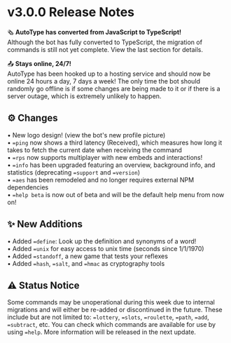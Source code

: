 # v3.0.0 Release Notes

🗞️ **AutoType has converted from JavaScript to TypeScript!**<br/>
Although the bot has fully converted to TypeScript, the migration of commands is still not yet complete. View the last section for details.<br/>

📤 **Stays online, 24/7!**<br/>
AutoType has been hooked up to a hosting service and should now be online 24 hours a day, 7 days a week! The only time the bot should randomly go offline is if some changes are being made to it or if there is a server outage, which is extremely unlikely to happen.<br/>

## ⚙️ **Changes**<br/>
• New logo design! (view the bot's new profile picture)<br/>
• `=ping` now shows a third latency (Received), which measures how long it takes to fetch the current date when receiving the command<br/>
• `=rps` now supports multiplayer with new embeds and interactions!<br/>
• `=info` has been upgraded featuring an overview, background info, and statistics (deprecating `=support` and `=version`)<br/>
• `=aes` has been remodeled and no longer requires external NPM dependencies<br/>
• `=help beta` is now out of beta and will be the default help menu from now on!<br/>

## ✨ **New Additions**<br/>
• Added `=define`: Look up the definition and synonyms of a word!<br/>
• Added `=unix` for easy access to unix time (seconds since 1/1/1970)<br/>
• Added `=standoff`, a new game that tests your reflexes<br/>
• Added `=hash`, `=salt`, and `=hmac` as cryptography tools<br/>

## ⚠️ **Status Notice**<br/>
Some commands may be unoperational during this week due to internal migrations and will either be re-added or discontinued in the future. These include but are not limited to: `=lottery`, `=slots`, `=roulette`, `=path`, `=add`, `=subtract`, etc. You can check which commands are available for use by using `=help`. More information will be released in the next update.
